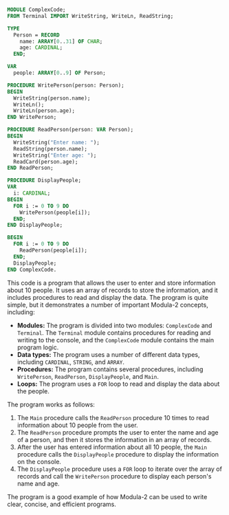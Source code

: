 ```modula-2

MODULE ComplexCode;
FROM Terminal IMPORT WriteString, WriteLn, ReadString;

TYPE
  Person = RECORD
    name: ARRAY[0..31] OF CHAR;
    age: CARDINAL;
  END;

VAR
  people: ARRAY[0..9] OF Person;

PROCEDURE WritePerson(person: Person);
BEGIN
  WriteString(person.name);
  WriteLn();
  WriteLn(person.age);
END WritePerson;

PROCEDURE ReadPerson(person: VAR Person);
BEGIN
  WriteString("Enter name: ");
  ReadString(person.name);
  WriteString("Enter age: ");
  ReadCard(person.age);
END ReadPerson;

PROCEDURE DisplayPeople;
VAR
  i: CARDINAL;
BEGIN
  FOR i := 0 TO 9 DO
    WritePerson(people[i]);
  END;
END DisplayPeople;

BEGIN
  FOR i := 0 TO 9 DO
    ReadPerson(people[i]);
  END;
  DisplayPeople;
END ComplexCode.
```

This code is a program that allows the user to enter and store information about 10 people. It uses an array of records to store the information, and it includes procedures to read and display the data. The program is quite simple, but it demonstrates a number of important Modula-2 concepts, including:

* **Modules:** The program is divided into two modules: `ComplexCode` and `Terminal`. The `Terminal` module contains procedures for reading and writing to the console, and the `ComplexCode` module contains the main program logic.
* **Data types:** The program uses a number of different data types, including `CARDINAL`, `STRING`, and `ARRAY`.
* **Procedures:** The program contains several procedures, including `WritePerson`, `ReadPerson`, `DisplayPeople`, and `Main`.
* **Loops:** The program uses a `FOR` loop to read and display the data about the people.

The program works as follows:

1. The `Main` procedure calls the `ReadPerson` procedure 10 times to read information about 10 people from the user.
2. The `ReadPerson` procedure prompts the user to enter the name and age of a person, and then it stores the information in an array of records.
3. After the user has entered information about all 10 people, the `Main` procedure calls the `DisplayPeople` procedure to display the information on the console.
4. The `DisplayPeople` procedure uses a `FOR` loop to iterate over the array of records and call the `WritePerson` procedure to display each person's name and age.

The program is a good example of how Modula-2 can be used to write clear, concise, and efficient programs.